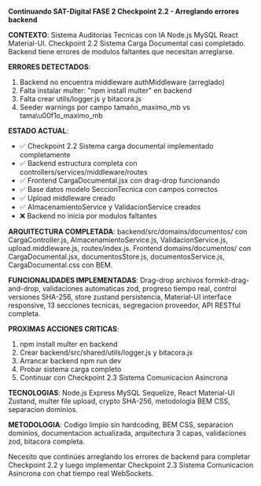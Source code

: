 **Continuando SAT-Digital FASE 2 Checkpoint 2.2 - Arreglando errores backend**

**CONTEXTO**: Sistema Auditorias Tecnicas con IA Node.js MySQL React Material-UI. Checkpoint 2.2 Sistema Carga Documental casi completado. Backend tiene errores de modulos faltantes que necesitan arreglarse.

**ERRORES DETECTADOS**: 
1. Backend no encuentra middleware authMiddleware (arreglado)
2. Falta instalar multer: "npm install multer" en backend
3. Falta crear utils/logger.js y bitacora.js 
4. Seeder warnings por campo tamaño_maximo_mb vs tama\u00f1o_maximo_mb

**ESTADO ACTUAL**: 
- ✅ Checkpoint 2.2 Sistema carga documental implementado completamente
- ✅ Backend estructura completa con controllers/services/middleware/routes
- ✅ Frontend CargaDocumental.jsx con drag-drop funcionando
- ✅ Base datos modelo SeccionTecnica con campos correctos
- ✅ Upload middleware creado 
- ✅ AlmacenamientoService y ValidacionService creados
- ❌ Backend no inicia por modulos faltantes

**ARQUITECTURA COMPLETADA**: 
backend/src/domains/documentos/ con CargaController.js, AlmacenamientoService.js, ValidacionService.js, upload.middleware.js, routes/index.js. Frontend domains/documentos/ con CargaDocumental.jsx, documentosStore.js, documentosService.js, CargaDocumental.css con BEM.

**FUNCIONALIDADES IMPLEMENTADAS**: Drag-drop archivos formkit-drag-and-drop, validaciones automaticas zod, progreso tiempo real, control versiones SHA-256, store zustand persistencia, Material-UI interface responsive, 13 secciones tecnicas, segregacion proveedor, API RESTful completa.

**PROXIMAS ACCIONES CRITICAS**:
1. npm install multer en backend
2. Crear backend/src/shared/utils/logger.js y bitacora.js
3. Arrancar backend npm run dev
4. Probar sistema carga completo
5. Continuar con Checkpoint 2.3 Sistema Comunicacion Asincrona

**TECNOLOGIAS**: Node.js Express MySQL Sequelize, React Material-UI Zustand, multer file upload, crypto SHA-256, metodologia BEM CSS, separacion dominios.

**METODOLOGIA**: Codigo limpio sin hardcoding, BEM CSS, separacion dominios, documentacion actualizada, arquitectura 3 capas, validaciones zod, bitacora completa.

Necesito que continúes arreglando los errores de backend para completar Checkpoint 2.2 y luego implementar Checkpoint 2.3 Sistema Comunicacion Asincrona con chat tiempo real WebSockets.